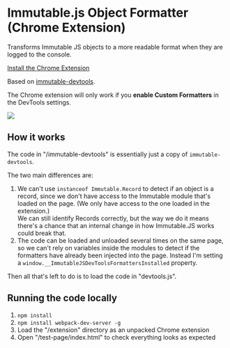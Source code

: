 # Immutable.js Object Formatter (Chrome Extension)

Transforms Immutable JS objects to a more readable format when they are logged to the console.

[Install the Chrome Extension](https://chrome.google.com/webstore/detail/immutablejs-object-format/hgldghadipiblonfkkicmgcbbijnpeog)

Based on [immutable-devtools](https://github.com/andrewdavey/immutable-devtools).

The Chrome extension will only work if you **enable Custom Formatters** in the DevTools settings.

![](https://cloud.githubusercontent.com/assets/1303660/18231278/a271ede6-72ad-11e6-8623-367f3e8eb686.png)

## How it works

The code in "/immutable-devtools" is essentially just a copy of `immutable-devtools`.

The two main differences are:

1. We can't use `instanceof Immutable.Record` to detect if an object is a record, since we don't have access to the Immutable module that's loaded on the page. (We only have access to the one loaded in the extension.)  
  We can still identify Records correctly, but the way we do it means there's a chance that an internal change in how Immutable.JS works could break that.
2. The code can be loaded and unloaded several times on the same page, so we can't rely on variables inside the modules to detect if the formatters have already been injected into the page. Instead I'm setting a `window.__ImmutableJSDevToolsFormattersInstalled` property.

Then all that's left to do is to load the code in "devtools.js".

## Running the code locally

1. `npm install`
2. `npm install webpack-dev-server -g`
3. Load the "/extension" directory as an unpacked Chrome extension
4. Open "/test-page/index.html" to check everything looks as expected
